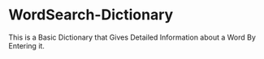 # WordSearch-Dictionary
This is a Basic Dictionary that Gives Detailed Information about a Word By Entering it.
